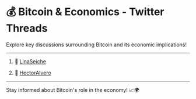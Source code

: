 # 💰 Bitcoin & Economics - Twitter Threads

Explore key discussions surrounding Bitcoin and its economic implications!

---

1. 🔗 [LinaSeiche](https://twitter.com/LinaSeiche/status/1786445109828931804?t=JJvn34CVNtuiM_w2q_6j0g&s=19)

2. 🔗 [HectorAlvero](https://x.com/HectorAlvero/status/1838205924462215411?t=XF3ji9Quk8mdzecLferqEw&s=19)

---

Stay informed about Bitcoin's role in the economy! 📈🌍
